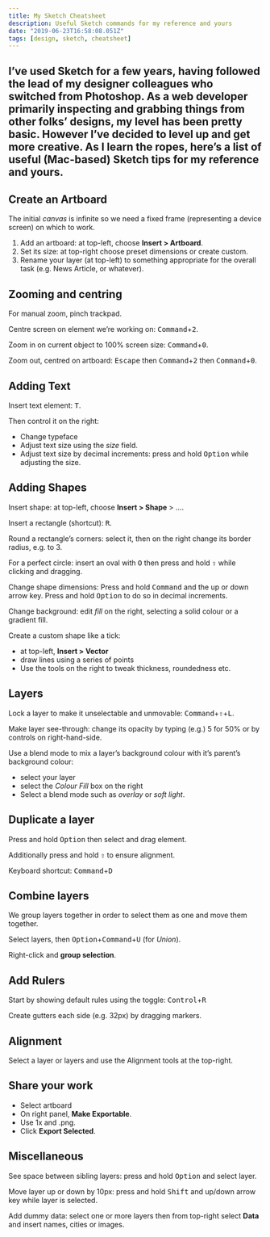 ```yaml
---
title: My Sketch Cheatsheet
description: Useful Sketch commands for my reference and yours
date: "2019-06-23T16:58:08.051Z"
tags: [design, sketch, cheatsheet]
---
```

I’ve used Sketch for a few years, having followed the lead of my designer colleagues who switched from Photoshop. As a web developer primarily inspecting and grabbing things from other folks’ designs, my level has been pretty basic. However I’ve decided to level up and get more creative. As I learn the ropes, here’s a list of useful (Mac-based) Sketch tips for my reference and yours.
---

## Create an Artboard

The initial _canvas_ is infinite so we need a fixed frame (representing a device screen) on which to work. 

1. Add an artboard: at top-left, choose __Insert > Artboard__.
2. Set its size: at top-right choose preset dimensions or create custom.
3. Rename your layer (at top-left) to something appropriate for the overall task (e.g. News Article, or whatever).

## Zooming and centring

For manual zoom, pinch trackpad.

Centre screen on element we’re working on: <kbd>Command</kbd>+<kbd>2</kbd>.

Zoom in on current object to 100% screen size: <kbd>Command</kbd>+<kbd>0</kbd>.

Zoom out, centred on artboard: <kbd>Escape</kbd> then <kbd>Command</kbd>+<kbd>2</kbd> then <kbd>Command</kbd>+<kbd>0</kbd>.

## Adding Text

Insert text element: <kbd>T</kbd>.

Then control it on the right:
- Change typeface
- Adjust text size using the _size_ field. 
- Adjust text size by decimal increments: press and hold <kbd>Option</kbd> while adjusting the size.

## Adding Shapes

Insert shape: at top-left, choose __Insert > Shape__ > ….

Insert a rectangle (shortcut): <kbd>R</kbd>.

Round a rectangle’s corners: select it, then on the right change its border radius, e.g. to 3.

For a perfect circle: insert an oval with <kbd>O</kbd> then press and hold <kbd>⇧</kbd> while clicking and dragging.

Change shape dimensions: Press and hold <kbd>Command</kbd> and the up or down arrow key. Press and hold <kbd>Option</kbd> to do so in decimal increments.

Change background: edit _fill_ on the right, selecting a solid colour or a gradient fill.

Create a custom shape like a tick: 
- at top-left, __Insert > Vector__
- draw lines using a series of points
- Use the tools on the right to tweak thickness, roundedness etc.

## Layers

Lock a layer to make it unselectable and unmovable: <kbd>Command</kbd>+<kbd>⇧</kbd>+<kbd>L</kbd>.

Make layer see-through: change its opacity by typing (e.g.) 5 for 50% or by controls on right-hand-side.

Use a blend mode to mix a layer’s background colour with it’s parent’s background colour: 
- select your layer
- select the _Colour Fill_ box on the right
- Select a blend mode such as _overlay_ or _soft light_.

## Duplicate a layer

Press and hold <kbd>Option</kbd> then select and drag element.

Additionally press and hold <kbd>⇧</kbd> to ensure alignment.

Keyboard shortcut: <kbd>Command</kbd>+<kbd>D</kbd>

## Combine layers

We group layers together in order to select them as one and move them together. 

Select layers, then <kbd>Option</kbd>+<kbd>Command</kbd>+<kbd>U</kbd> (for _Union_).

Right-click and __group selection__.

## Add Rulers

Start by showing default rules using the toggle: <kbd>Control</kbd>+<kbd>R</kbd>

Create gutters each side (e.g. 32px) by dragging markers.

## Alignment

Select a layer or layers and use the Alignment tools at the top-right.

## Share your work

- Select artboard
- On right panel, __Make Exportable__.
- Use 1x and .png.
- Click __Export Selected__.

## Miscellaneous

See space between sibling layers: press and hold <kbd>Option</kbd> and select layer.

Move layer up or down by 10px: press and hold <kbd>Shift</kbd> and up/down arrow key while layer is selected.

Add dummy data: select one or more layers then from top-right select __Data__ and insert names, cities or images.  
